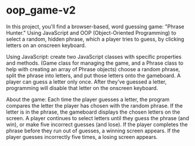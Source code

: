 # oop_game-v2

In this project, you'll find a browser-based, word guessing game: "Phrase Hunter." 
Using JavaScript and OOP (Object-Oriented Programming) to select a random, hidden phrase, which a player tries to guess, by clicking letters on an onscreen keyboard.

Using JavaScript: 
  create two JavaScript classes with specific properties and methods. (Game class for managing the game, and a Phrase class to help with creating an array of Phrase objects)
  choose a random phrase, split the phrase into letters, and put those letters onto the gameboard.
  A player can guess a letter only once. After they’ve guessed a letter, programming will disable that letter on the onscreen keyboard.

About the game:
Each time the player guesses a letter, the program compares the letter the player has chosen with the random phrase. If the letter is in the phrase, the gameboard displays the chosen letters on the screen.
A player continues to select letters until they guess the phrase (and win), or make five incorrect guesses (and lose).
If the player completes the phrase before they run out of guesses, a winning screen appears. If the player guesses incorrectly five times, a losing screen appears.
